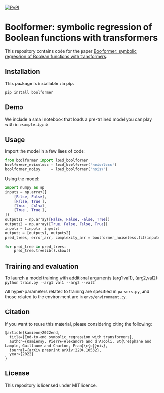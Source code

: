 [![PyPI](https://img.shields.io/pypi/v/boolformer.svg)](
https://pypi.org/project/boolformer/)
# Boolformer: symbolic regression of Boolean functions with transformers

This repository contains code for the paper [Boolformer: symbolic regression of Boolean functions with transformers]().

## Installation
This package is installable via pip:

```pip install boolformer```

## Demo

We include a small notebook that loads a pre-trained model you can play with in ```example.ipynb```

## Usage

Import the model in a few lines of code:
```python 
from boolformer import load_boolformer
boolformer_noiseless = load_boolformer('noiseless')
boolformer_noisy     = load_boolformer('noisy')
```

Using the model:
```python
import numpy as np
inputs = np.array([  
    [False, False],
    [False, True ],
    [True , False],
    [True , True ],
])
outputs1 = np.array([False, False, False, True])
outputs2 = np.array([True, False, False, True])
inputs = [inputs, inputs]
outputs = [outputs1, outputs2]
pred_trees, error_arr, complexity_arr = boolformer_noiseless.fit(inputs, outputs, verbose=False, beam_size=10, beam_type="search")

for pred_tree in pred_trees:
    pred_tree.treelib().show()
```


## Training and evaluation

To launch a model training with additional arguments (arg1,val1), (arg2,val2):
```python train.py --arg1 val1 --arg2 --val2```

All hyper-parameters related to training are specified in ```parsers.py```, and those related to the environment are in ```envs/environment.py```.


## Citation

If you want to reuse this material, please considering citing the following:
```
@article{kamienny2022end,
  title={End-to-end symbolic regression with transformers},
  author={Kamienny, Pierre-Alexandre and d'Ascoli, St{\'e}phane and Lample, Guillaume and Charton, Fran{\c{c}}ois},
  journal={arXiv preprint arXiv:2204.10532},
  year={2022}
}
```

## License

This repository is licensed under MIT licence.
